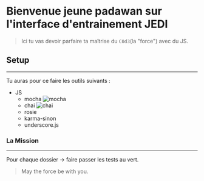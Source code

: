 # Bienvenue jeune padawan sur l'interface d'entrainement JEDI

> Ici tu vas devoir parfaire ta maîtrise du `C0d3`(la "force")
avec du JS.

## Setup
---
 Tu auras pour ce faire les outils suivants :

* JS
  * mocha ![mocha](https://cldup.com/xFVFxOioAU.svg)
  * chai   ![chai](https://camo.githubusercontent.com/431283cc1643d02167aac31067137897507c60fc/687474703a2f2f636861696a732e636f6d2f696d672f636861692d6c6f676f2e706e67)
  * rosie
  * karma-sinon
  * underscore.js

### La Mission
___
Pour chaque dossier -> faire passer les tests au vert.


> May the force be with you.

